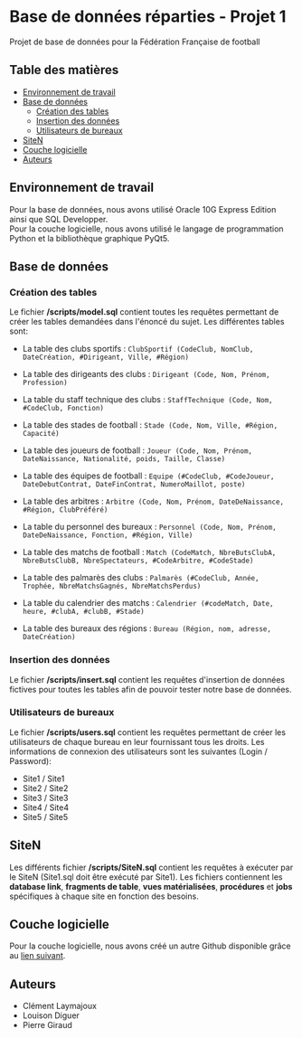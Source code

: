 # Base de données réparties - Projet 1
Projet de base de données pour la Fédération Française de football

## Table des matières
- [Environnement de travail](#environnement-de-travail)
- [Base de données](#base-de-données)
  - [Création des tables](#création-des-tables)
  - [Insertion des données](#insertion-des-données)
  - [Utilisateurs de bureaux](#utilisateurs-de-bureaux)
- [SiteN](#siten)
- [Couche logicielle](#couche-logicielle)
- [Auteurs](#auteurs)

## Environnement de travail
Pour la base de données, nous avons utilisé Oracle 10G Express Edition ainsi que SQL Developper.
<br>
Pour la couche logicielle, nous avons utilisé le langage de programmation Python et la bibliothèque graphique PyQt5.

## Base de données

### Création des tables
Le fichier **/scripts/model.sql** contient toutes les requêtes permettant de créer les tables demandées dans l'énoncé du sujet. Les différentes tables sont:
- La table des clubs sportifs :
```ClubSportif (CodeClub, NomClub, DateCréation, #Dirigeant, Ville, #Région)```

- La table des dirigeants des clubs :
```Dirigeant (Code, Nom, Prénom, Profession)```

- La table du staff technique des clubs :
```StaffTechnique (Code, Nom, #CodeClub, Fonction)```

- La table des stades de football :
```Stade (Code, Nom, Ville, #Région, Capacité)```

- La table des joueurs de football :
```Joueur (Code, Nom, Prénom, DateNaissance, Nationalité, poids, Taille, Classe)```

- La table des équipes de football :
```Equipe (#CodeClub, #CodeJoueur, DateDebutContrat, DateFinContrat, NumeroMaillot, poste)```

- La table des arbitres :
```Arbitre (Code, Nom, Prénom, DateDeNaissance, #Région, ClubPréféré)```

- La table du personnel des bureaux :
```Personnel (Code, Nom, Prénom, DateDeNaissance, Fonction, #Région, Ville)```

- La table des matchs de football :
```Match (CodeMatch, NbreButsClubA, NbreButsClubB, NbreSpectateurs, #CodeArbitre, #CodeStade)```

- La table des palmarès des clubs :
```Palmarès (#CodeClub, Année, Trophée, NbreMatchsGagnés, NbreMatchsPerdus)```

- La table du calendrier des matchs :
```Calendrier (#codeMatch, Date, heure, #clubA, #clubB, #Stade)```

- La table des bureaux des régions :
```Bureau (Région, nom, adresse, DateCréation)```

### Insertion des données
Le fichier **/scripts/insert.sql** contient les requêtes d'insertion de données fictives pour toutes les tables afin de pouvoir tester notre base de données.

### Utilisateurs de bureaux
Le fichier **/scripts/users.sql** contient les requêtes permettant de créer les utilisateurs de chaque bureau en leur fournissant tous les droits. Les informations de connexion des utilisateurs sont les suivantes (Login / Password):
- Site1 / Site1
- Site2 / Site2
- Site3 / Site3
- Site4 / Site4
- Site5 / Site5

## SiteN
Les différents fichier **/scripts/SiteN.sql** contient les requêtes à exécuter par le SiteN (Site1.sql doit être exécuté par Site1). Les fichiers contiennent les **database link**, **fragments de table**, **vues matérialisées**, **procédures** et **jobs** spécifiques à chaque site en fonction des besoins.

## Couche logicielle
Pour la couche logicielle, nous avons créé un autre Github disponible grâce au [lien suivant](https://github.com/LaymajouxClement/bdr-projet1-app).

## Auteurs
- Clément Laymajoux
- Louison Diguer
- Pierre Giraud
